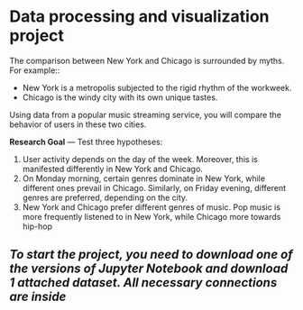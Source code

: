 # Data processing and visualization project

The comparison between New York and Chicago is surrounded by myths. For example::
 * New York is a metropolis subjected to the rigid rhythm of the workweek.
 * Chicago is the windy city with its own unique tastes.

Using data from a popular music streaming service, you will compare the behavior of users in these two cities.

**Research Goal** — Test three hypotheses:
1. User activity depends on the day of the week. Moreover, this is manifested differently in New York and Chicago.
2. On Monday morning, certain genres dominate in New York, while different ones prevail in Chicago. Similarly, on Friday evening, different genres are preferred, depending on the city.
3. New York and Chicago prefer different genres of music. Pop music is more frequently listened to in New York, while Chicago more towards hip-hop

***To start the project, you need to download one of the versions of Jupyter Notebook and download 1 attached dataset. All necessary connections are inside***
-----------------------------
